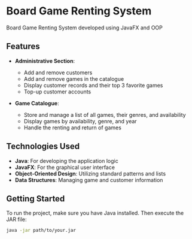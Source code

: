 # Board Game Renting System

Board Game Renting System developed using JavaFX and OOP

## Features
- **Administrative Section**: 
  - Add and remove customers
  - Add and remove games in the catalogue
  - Display customer records and their top 3 favorite games
  - Top-up customer accounts

- **Game Catalogue**:
  - Store and manage a list of all games, their genres, and availability
  - Display games by availability, genre, and year
  - Handle the renting and return of games

## Technologies Used
- **Java**: For developing the application logic
- **JavaFX**: For the graphical user interface
- **Object-Oriented Design**: Utilizing standard patterns and lists
- **Data Structures**: Managing game and customer information

## Getting Started
To run the project, make sure you have Java installed. Then execute the JAR file:
```sh
java -jar path/to/your.jar
